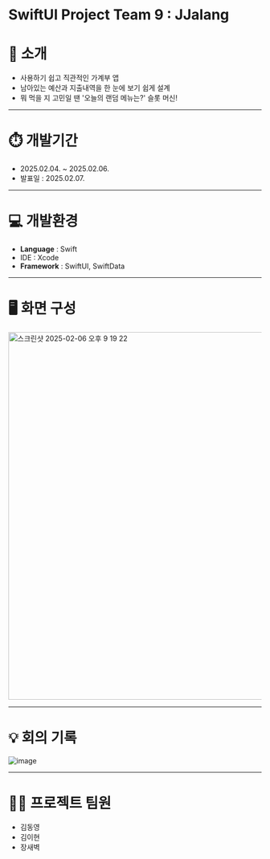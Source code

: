 # SwiftUI Project Team 9 : JJalang

# **📝 소개**

- 사용하기 쉽고 직관적인 가계부 앱
- 남아있는 예산과 지출내역을 한 눈에 보기 쉽게 설계
- 뭐 먹을 지 고민일 땐 '오늘의 랜덤 메뉴는?' 슬롯 머신!
---

# ⏱️ 개발기간

- 2025.02.04. ~ 2025.02.06.
- 발표일 : 2025.02.07.

---

# **💻  개발환경**

- **Language** : Swift
- IDE : Xcode
- **Framework** : SwiftUI, SwiftData

---

# **🖥️ 화면 구성**

<img width="732" alt="스크린샷 2025-02-06 오후 9 19 22" src="https://github.com/user-attachments/assets/3be48b46-eee8-4cbb-a33a-7d68130e2e9c" />

---

# 💡 회의 기록

![image](https://github.com/user-attachments/assets/23cbadba-8f2f-4d3e-a996-aa1851b9fd8e)


---

# **🧑‍💻 프로젝트 팀원**

- 김동영
- 김이현
- 장새벽
